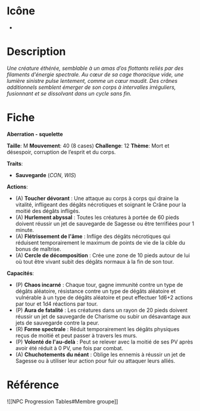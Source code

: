 
# Icône
-

# Description
*Une créature éthérée, semblable à un amas d’os flottants reliés par des filaments d'énergie spectrale. Au cœur de sa cage thoracique vide, une lumière sinistre pulse lentement, comme un cœur maudit. Des crânes additionnels semblent émerger de son corps à intervalles irréguliers, fusionnant et se dissolvant dans un cycle sans fin.*

# Fiche
**Aberration - squelette**

**Taille**: M
**Mouvement**: 40 (8 cases)
**Challenge**: 12
**Thème**: Mort et désespoir, corruption de l’esprit et du corps.

**Traits**:
- **Sauvegarde** (*CON*, *WIS*)

**Actions**:
- (A) **Toucher dévorant** : Une attaque au corps à corps qui draine la vitalité, infligeant des dégâts nécrotiques et soignant le Crâne pour la moitié des dégâts infligés.
- (A) **Hurlement abyssal** : Toutes les créatures à portée de 60 pieds doivent réussir un jet de sauvegarde de Sagesse ou être terrifiées pour 1 minute.
- (A) **Flétrissement de l'âme** : Inflige des dégâts nécrotiques qui réduisent temporairement le maximum de points de vie de la cible du bonus de maîtrise.
- (A) **Cercle de décomposition** : Crée une zone de 10 pieds autour de lui où tout être vivant subit des dégâts normaux à la fin de son tour.

**Capacités**:
- (P) **Chaos incarné** : Chaque tour, gagne immunité contre un type de dégâts aléatoire, résistance contre un type de dégâts aléatoire et vulnérable à un type de dégâts aléatoire et peut effectuer 1d6+2 actions par tour et 1d4 réactions par tour.
- (P) **Aura de fatalité** : Les créatures dans un rayon de 20 pieds doivent réussir un jet de sauvegarde de Charisme ou subir un désavantage aux jets de sauvegarde contre la peur.
- (R) **Forme spectrale** : Réduit temporairement les dégâts physiques reçus de moitié et peut passer à travers les murs.
- (P) **Volonté de l'au-delà** : Peut se relever avec la moitié de ses PV après avoir été réduit à 0 PV, une fois par combat.
- (A) **Chuchotements du néant** : Oblige les ennemis à réussir un jet de Sagesse ou à utiliser leur action pour fuir ou attaquer leurs alliés.

# Référence
![[NPC Progression Tables#Membre groupe]]
